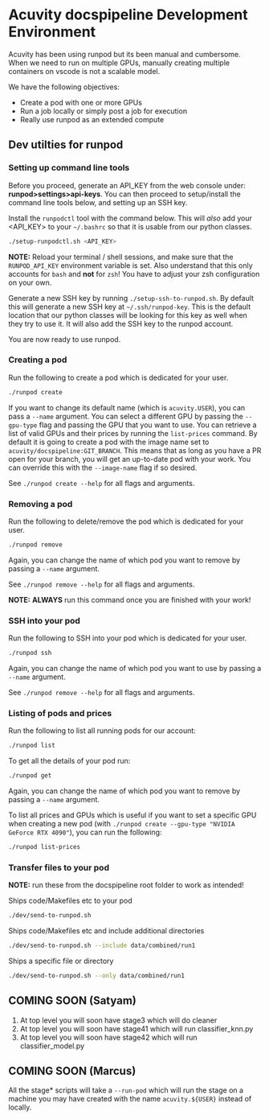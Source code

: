 # Acuvity docspipeline Development Environment

Acuvity has been using runpod but its been manual and cumbersome.
When we need to run on multiple GPUs, manually creating multiple containers on vscode is not a scalable model.

We have the following objectives:
- Create a pod with one or more GPUs
- Run a job locally or simply post a job for execution
- Really use runpod as an extended compute


## Dev utilties for runpod

### Setting up command line tools

Before you proceed, generate an API_KEY from the web console under: **runpod>settings>api-keys**.
You can then proceed to setup/install the command line tools below, and setting up an SSH key.

Install the `runpodctl` tool with the command below.
This will *also* add your <API_KEY> to your `~/.bashrc` so that it is usable from our python classes.

```bash
./setup-runpodctl.sh <API_KEY>
```

**NOTE:** Reload your terminal / shell sessions, and make sure that the `RUNPOD_API_KEY` environment variable is set.
Also understand that this only accounts for `bash` and **not** for `zsh`!
You have to adjust your zsh configuration on your own.


Generate a new SSH key by running `./setup-ssh-to-runpod.sh`.
By default this will generate a new SSH key at `~/.ssh/runpod-key`.
This is the default location that our python classes will be looking for this key as well when they try to use it.
It will also add the SSH key to the runpod account.

You are now ready to use runpod.

### Creating a pod

Run the following to create a pod which is dedicated for your user.

```bash
./runpod create
```

If you want to change its default name (which is `acuvity.USER`), you can pass a `--name` argument.
You can select a different GPU by passing the `--gpu-type` flag and passing the GPU that you want to use.
You can retrieve a list of valid GPUs and their prices by running the `list-prices` command.
By default it is going to create a pod with the image name set to `acuvity/docspipeline:GIT_BRANCH`.
This means that as long as you have a PR open for your branch, you will get an up-to-date pod with your work.
You can override this with the `--image-name` flag if so desired.

See `./runpod create --help` for all flags and arguments.

### Removing a pod

Run the following to delete/remove the pod which is dedicated for your user.

```bash
./runpod remove
```

Again, you can change the name of which pod you want to remove by passing a `--name` argument.

See `./runpod remove --help` for all flags and arguments.

**NOTE:** **ALWAYS** run this command once you are finished with your work!

### SSH into your pod

Run the following to SSH into your pod which is dedicated for your user.

```bash
./runpod ssh
```

Again, you can change the name of which pod you want to use by passing a `--name` argument.

See `./runpod remove --help` for all flags and arguments.

### Listing of pods and prices

Run the following to list all running pods for our account:

```bash
./runpod list
```

To get all the details of your pod run:

```bash
./runpod get
```

Again, you can change the name of which pod you want to remove by passing a `--name` argument.

To list all prices and GPUs which is useful if you want to set a specific GPU when creating a new pod (with `./runpod create --gpu-type "NVIDIA GeForce RTX 4090"`), you can run the following:

```bash
./runpod list-prices
```

### Transfer files to your pod

**NOTE:** run these from the docspipeline root folder to work as intended!

Ships code/Makefiles etc to your pod

```bash
./dev/send-to-runpod.sh
```

Ships code/Makefiles etc and include additional directories

```bash
./dev/send-to-runpod.sh --include data/combined/run1
```

Ships a specific file or directory

```bash
./dev/send-to-runpod.sh --only data/combined/run1
```


## COMING SOON (Satyam)

1. At top level you will soon have stage3 which will do cleaner
2. At top level you will soon have stage41 which will run classifier_knn.py
3. At top level you will soon have stage42 which will run classifier_model.py

## COMING SOON (Marcus)

All the stage* scripts will take a `--run-pod` which will run the stage on a machine you may have created with the name `acuvity.${USER}` instead of locally.
